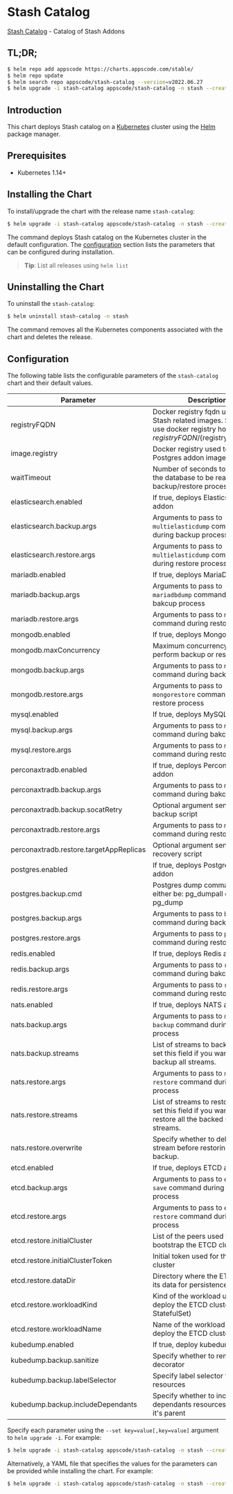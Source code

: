 # Stash Catalog

[Stash Catalog](https://github.com/stashed) - Catalog of Stash Addons

## TL;DR;

```bash
$ helm repo add appscode https://charts.appscode.com/stable/
$ helm repo update
$ helm search repo appscode/stash-catalog --version=v2022.06.27
$ helm upgrade -i stash-catalog appscode/stash-catalog -n stash --create-namespace --version=v2022.06.27
```

## Introduction

This chart deploys Stash catalog on a [Kubernetes](http://kubernetes.io) cluster using the [Helm](https://helm.sh) package manager.

## Prerequisites

- Kubernetes 1.14+

## Installing the Chart

To install/upgrade the chart with the release name `stash-catalog`:

```bash
$ helm upgrade -i stash-catalog appscode/stash-catalog -n stash --create-namespace --version=v2022.06.27
```

The command deploys Stash catalog on the Kubernetes cluster in the default configuration. The [configuration](#configuration) section lists the parameters that can be configured during installation.

> **Tip**: List all releases using `helm list`

## Uninstalling the Chart

To uninstall the `stash-catalog`:

```bash
$ helm uninstall stash-catalog -n stash
```

The command removes all the Kubernetes components associated with the chart and deletes the release.

## Configuration

The following table lists the configurable parameters of the `stash-catalog` chart and their default values.

|                Parameter                |                                                              Description                                                               |            Default             |
|-----------------------------------------|----------------------------------------------------------------------------------------------------------------------------------------|--------------------------------|
| registryFQDN                            | Docker registry fqdn used to pull Stash related images. Set this to use docker registry hosted at ${registryFQDN}/${registry}/${image} | <code>""</code>                |
| image.registry                          | Docker registry used to pull Postgres addon image                                                                                      | <code>""</code>                |
| waitTimeout                             | Number of seconds to wait for the database to be ready before backup/restore process.                                                  | <code>300</code>               |
| elasticsearch.enabled                   | If true, deploys Elasticsearch addon                                                                                                   | <code>true</code>              |
| elasticsearch.backup.args               | Arguments to pass to `multielasticdump` command  during backup process                                                                 | <code>""</code>                |
| elasticsearch.restore.args              | Arguments to pass to `multielasticdump` command during restore process                                                                 | <code>""</code>                |
| mariadb.enabled                         | If true, deploys MariaDB addon                                                                                                         | <code>true</code>              |
| mariadb.backup.args                     | Arguments to pass to `mariadbdump` command  during bakcup process                                                                      | <code>"--all-databases"</code> |
| mariadb.restore.args                    | Arguments to pass to `mariadb` command during restore process                                                                          | <code>""</code>                |
| mongodb.enabled                         | If true, deploys MongoDB addon                                                                                                         | <code>true</code>              |
| mongodb.maxConcurrency                  | Maximum concurrency to perform backup or restore tasks                                                                                 | <code>3</code>                 |
| mongodb.backup.args                     | Arguments to pass to `mongodump` command during backup process                                                                         | <code>""</code>                |
| mongodb.restore.args                    | Arguments to pass to `mongorestore` command during restore process                                                                     | <code>""</code>                |
| mysql.enabled                           | If true, deploys MySQL addon                                                                                                           | <code>true</code>              |
| mysql.backup.args                       | Arguments to pass to `mysqldump` command  during bakcup process                                                                        | <code>"--all-databases"</code> |
| mysql.restore.args                      | Arguments to pass to `mysql` command during restore process                                                                            | <code>""</code>                |
| perconaxtradb.enabled                   | If true, deploys Percona XtraDB addon                                                                                                  | <code>true</code>              |
| perconaxtradb.backup.args               | Arguments to pass to `mysqldump` command  during bakcup process                                                                        | <code>"--all-databases"</code> |
| perconaxtradb.backup.socatRetry         | Optional argument sent to backup script                                                                                                | <code>30</code>                |
| perconaxtradb.restore.args              | Arguments to pass to `mysql` command during restore process                                                                            | <code>""</code>                |
| perconaxtradb.restore.targetAppReplicas | Optional argument sent to recovery script                                                                                              | <code>1</code>                 |
| postgres.enabled                        | If true, deploys PostgreSQL addon                                                                                                      | <code>true</code>              |
| postgres.backup.cmd                     | Postgres dump command, can either be: pg_dumpall  or pg_dump                                                                           | <code>"pg_dumpall"</code>      |
| postgres.backup.args                    | Arguments to pass to `backup.cmd` command during backup process                                                                        | <code>""</code>                |
| postgres.restore.args                   | Arguments to pass to `psql` command during restore process                                                                             | <code>""</code>                |
| redis.enabled                           | If true, deploys Redis addon                                                                                                           | <code>true</code>              |
| redis.backup.args                       | Arguments to pass to `redis-dump` command  during bakcup process                                                                       | <code>""</code>                |
| redis.restore.args                      | Arguments to pass to `redis` command during restore process                                                                            | <code>""</code>                |
| nats.enabled                            | If true, deploys NATS addon                                                                                                            | <code>true</code>              |
| nats.backup.args                        | Arguments to pass to `nats str backup` command during backup process                                                                   | <code>""</code>                |
| nats.backup.streams                     | List of streams to backup. Don't set this field if you want to backup all streams.                                                     | <code>""</code>                |
| nats.restore.args                       | Arguments to pass to `nats str restore` command during restore process                                                                 | <code>""</code>                |
| nats.restore.streams                    | List of streams to restore. Don't set this field if you want to restore all the backed up streams.                                     | <code>""</code>                |
| nats.restore.overwrite                  | Specify whether to delete the old stream before restoring from backup.                                                                 | <code>false</code>             |
| etcd.enabled                            | If true, deploys ETCD addon                                                                                                            | <code>true</code>              |
| etcd.backup.args                        | Arguments to pass to `etcdctl save` command during backup process                                                                      | <code>""</code>                |
| etcd.restore.args                       | Arguments to pass to `etcdctl restore` command during restore process                                                                  | <code>""</code>                |
| etcd.restore.initialCluster             | List of the peers used to bootstrap the ETCD cluster                                                                                   | <code>""</code>                |
| etcd.restore.initialClusterToken        | Initial token used for the ETCD cluster                                                                                                | <code>""</code>                |
| etcd.restore.dataDir                    | Directory where the ETCD stores its data for persistence                                                                               | <code>""</code>                |
| etcd.restore.workloadKind               | Kind of the workload used to deploy the ETCD cluster (i.e. StatefulSet)                                                                | <code>""</code>                |
| etcd.restore.workloadName               | Name of the workload used to deploy the ETCD cluster                                                                                   | <code>""</code>                |
| kubedump.enabled                        | If true, deploy kubedump addon                                                                                                         | <code>true</code>              |
| kubedump.backup.sanitize                | Specify whether to remove the decorator                                                                                                | <code>true</code>              |
| kubedump.backup.labelSelector           | Specify label selector to filter resources                                                                                             | <code>""</code>                |
| kubedump.backup.includeDependants       | Specify whether to include the dependants resources along with it's parent                                                             | <code>false</code>             |


Specify each parameter using the `--set key=value[,key=value]` argument to `helm upgrade -i`. For example:

```bash
$ helm upgrade -i stash-catalog appscode/stash-catalog -n stash --create-namespace --version=v2022.06.27 --set waitTimeout=300
```

Alternatively, a YAML file that specifies the values for the parameters can be provided while
installing the chart. For example:

```bash
$ helm upgrade -i stash-catalog appscode/stash-catalog -n stash --create-namespace --version=v2022.06.27 --values values.yaml
```
